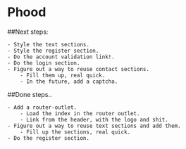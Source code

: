 # Phood

##Next steps:

	- Style the text sections.
	- Style the register section.
	- Do the account validation link!.
	- Do the login section.
	- Figure out a way to reuse contact sections.
		- Fill them up, real quick.
		- In the future, add a captcha.

##Done steps..

	- Add a router-outlet.
		- Load the index in the router outlet.
		- Link from the header, with the logo and shit.
	- Figure out a way to reuse text sections and add them.
		- Fill up the sections, real quick.
	- Do the register section.
